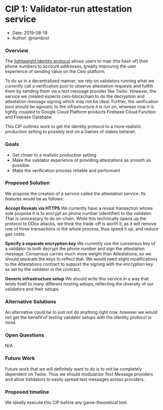 # CIP 1: Validator-run attestation service

- Date: 2019-08-19
- Author: @nambrot

### Overview

The [lightweight identity protocol](https://docs.celo.org/celo-codebase/protocol/identity) allows users to map (the hash of) their phone numbers to account addresses, greatly improving the user experience of sending value on the Celo platform.

To do so in a decentralized manner, we rely on validators running what we currently call a verification pool to observe attestation requests and fullfill them by sending them via a text message provider like Twilio. However, the service we created expects celo-blockchain to do the decryption and attestation message signing which may not be ideal. Further, the verification pool should be agnostic to the infrastructure it is run on, whereas now it is tightly coupled to Google Cloud Platform products Firebase Cloud Function and Firebase Database.

This CIP outlines work to get the identity protocol to a more realistic production setting to possibly test on a Games of stakes betanet.

### Goals

- Get closer to a realistic production setting
- Make the validator experience of providing attestations as smooth as possible
- Make the verification process reliable and performant

### Proposed Solution

We propose the creation of a service called the attestation service. Its features would be as follows:

**Accept Reveals via HTTPS**
We currently have a reveal transaction whose sole purpose it is to encrypt an phone number (identifier) to the validator. That is unncessary to do on-chain. While this technically opens up the protocol to DDos attacks, we think the trade-off is worth it, as it will remove one of three transactions in the whole process, thus speed it up, and reduce gas costs.

**Specify a separate encryption key**
We currently use the consensus key of a validator to both decrypt the phone number and sign the attestation message. Consensus carries much more weight than Attestations, so we should separate the keys to reflect that. We would need slight modifications to the Attestations contract to support the signing with the encryption key as set by the validator in the contract.

**Generic infrastructure setup**
We should write this service in a way that lends itself to many different hosting setups, reflecting the diversity of our validators and their setups.


### Alternative Solutions

An alternative could be to just not do anything right now, however we would not get the benefit of testing validator setups with the identity protocol in mind.

### Open Questions

N/A

### Future Work

Future work that we will definitely want to do is to not be completely dependent on Twilio. Thus we should modularize Text Message providers and allow Validators to easily spread text messages across providers.

### Proposed timeline

We ideally execute this CIP before any game-theoretical test.
